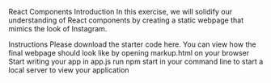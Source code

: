 React Components
Introduction
In this exercise, we will solidify our understanding of React components by creating a static webpage that mimics the look of Instagram.

Instructions
Please download the starter code here.
You can view how the final webpage should look like by opening markup.html on your browser
Start writing your app in app.js
run npm start in your command line to start a local server to view your application
